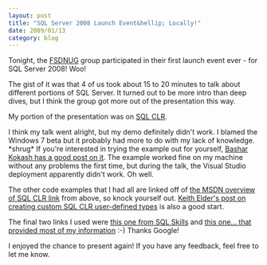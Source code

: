 ```yaml
---
layout: post
title: "SQL Server 2008 Launch Event&hellip; Locally!"
date: 2009/01/13
category: blog
---
```


Tonight, the [FSDNUG](http://www.fsdnug.org) group participated in their first launch event ever - for SQL Server 2008! Woo! 

The gist of it was that 4 of us took about 15 to 20 minutes to talk about different portions of SQL Server. It turned out to be more intro than deep dives, but I think the group got more out of the presentation this way. 

My portion of the presentation was on [SQL CLR](http://msdn.microsoft.com/en-us/library/ms131089.aspx). 

I think my talk went alright, but my demo definitely didn't work. I blamed the Windows 7 beta but it probably had more to do with my lack of knowledge. \*shrug\* If you're interested in trying the example out for yourself, [Bashar Kokash has a good post on it](http://dotnetslackers.com/Community/blogs/basharkokash/archive/2008/06/04/sql-clr-overview.aspx). The example worked fine on my machine without any problems the first time, but during the talk, the Visual Studio deployment apparently didn't work. Oh well. 

The other code examples that I had all are linked off of [the MSDN overview of SQL CLR link](http://msdn.microsoft.com/en-us/library/ms131089.aspx) from above, so knock yourself out. [Keith Elder's post on creating custom SQL CLR user-defined types](http://www.keithelder.net/blog/archive/2007/10/29/Creating-Custom-SQL-CLR-UserDefined-Types.aspx) is also a good start. 

The final two links I used were [this one from SQL Skills](http://www.sqlskills.com/resources/Whitepapers/SQL%20Server%20DBA%20Guide%20to%20SQLCLR.htm) and [this one... that provided most of my information](http://www.google.com/search?hl=en&q=sqlclr) :-) Thanks Google!

I enjoyed the chance to present again! If you have any feedback, feel free to let me know.


